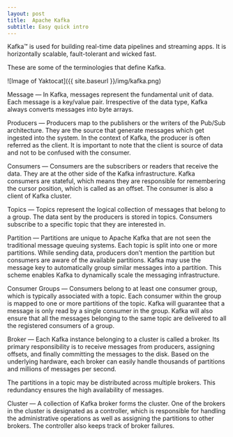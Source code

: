 ```yaml
---
layout: post
title:  Apache Kafka
subtitle: Easy quick intro
---
```

Kafka™ is used for building real-time data pipelines and streaming apps. It is horizontally scalable, fault-tolerant and wicked fast.

These are some of the terminologies that define Kafka.

![Image of Yaktocat]({{ site.baseurl }}/img/kafka.png) 

Message — In Kafka, messages represent the fundamental unit of data. Each message is a key/value pair. Irrespective of the data type, Kafka always converts messages into byte arrays.

Producers — Producers map to the publishers or the writers of the Pub/Sub architecture. They are the source that generate messages which get ingested into the system. In the context of Kafka, the producer is often referred as the client. It is important to note that the client is source of data and not to be confused with the consumer.

Consumers — Consumers are the subscribers or readers that receive the data. They are at the other side of the Kafka infrastructure. Kafka consumers are stateful, which means they are responsible for remembering the cursor position, which is called as an offset. The consumer is also a client of Kafka cluster. 

Topics — Topics represent the logical collection of messages that belong to a group. The data sent by the producers is stored in topics. Consumers subscribe to a specific topic that they are interested in.

Partition — Partitions are unique to Apache Kafka that are not seen the traditional message queuing systems. Each topic is split into one or more partitions. While sending data, producers don’t mention the partition but consumers are aware of the available partitions. Kafka may use the message key to automatically group similar messages into a partition. This scheme enables Kafka to dynamically scale the messaging infrastructure.

Consumer Groups — Consumers belong to at least one consumer group, which is typically associated with a topic. Each consumer within the group is mapped to one or more partitions of the topic. Kafka will guarantee that a message is only read by a single consumer in the group. Kafka will also ensure that all the messages belonging to the same topic are delivered to all the registered consumers of a group.

Broker — Each Kafka instance belonging to a cluster is called a broker. Its primary responsibility is to receive messages from producers, assigning offsets, and finally committing the messages to the disk. Based on the underlying hardware, each broker can easily handle thousands of partitions and millions of messages per second.

The partitions in a topic may be distributed across multiple brokers. This redundancy ensures the high availability of messages.

Cluster — A collection of Kafka broker forms the cluster. One of the brokers in the cluster is designated as a controller, which is responsible for handling the administrative operations as well as assigning the partitions to other brokers. The controller also keeps track of broker failures.
